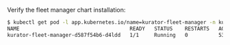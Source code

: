 Verify the fleet manager chart installation:


```bash
$ kubectl get pod -l app.kubernetes.io/name=kurator-fleet-manager -n kurator-system
NAME                                    READY   STATUS    RESTARTS   AGE
kurator-fleet-manager-d587f54b6-d4ldd   1/1     Running   0          53s
```
